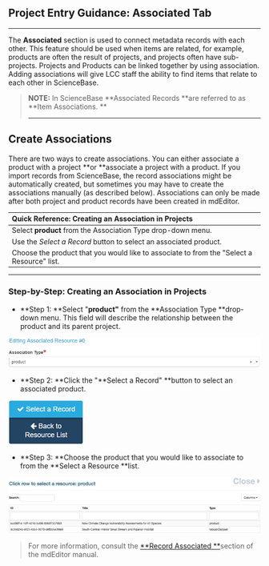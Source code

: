 ## Project Entry Guidance: Associated Tab

---

The **Associated** section is used to connect metadata records with each other. This feature should be used when items are related, for example, products are often the result of projects, and projects often have sub-projects. Projects and Products can be linked together by using association. Adding associations will give LCC staff the ability to find items that relate to each other in ScienceBase.

> **NOTE:**  In ScienceBase **Associated Records **are referred to as **Item Associations. **
>
> ---

## Create Associations

There are two ways to create associations. You can either associate a product with a project **or **associate a project with a product. If you import records from ScienceBase, the record associations might be automatically created, but sometimes you may have to create the associations manually \(as described below\). Associations can only be made after both project and product records have been created in mdEditor.

| Quick Reference: Creating an Association in Projects |
| :--- |
| Select **product** from the Association Type drop-down menu. |
| Use the _Select a Record_ button to select an associated product. |
| Choose the product that you would like to associate to from the "Select a Resource" list. |

---

### Step-by-Step: Creating an Association in Projects

* **Step 1: **Select "**product"** from the **Association Type **drop-down menu. This field will describe the relationship between the product and its parent project.

![](/assets/product_association_lcc.png)

* **Step 2: **Click the "**Select a Record" **button to select an associated product.

![](/assets/select_a_record_button.png)

* **Step 3: **Choose the product that you would like to associate to from the **Select a Resource **list.

![](/assets/select_a_resource_product_window.png)

> For more information, consult the [**Record Associated **](https://adiwg.gitbooks.io/mdeditor/content/record/edit/record-associated.html)section of the mdEditor manual.



